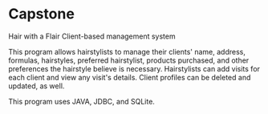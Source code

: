# Capstone
Hair with a Flair
Client-based management system

This program allows hairstylists to manage their clients' name, address, formulas, hairstyles, preferred hairstylist, products purchased, and other preferences the hairstyle believe is necessary.
Hairstylists can add visits for each client and view any visit's details.
Client profiles can be deleted and updated, as well.

This program uses JAVA, JDBC, and SQLite.
